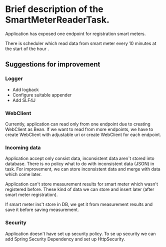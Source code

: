 # Brief description of the SmartMeterReaderTask.
Application has exposed one endpoint for registration smart meters.<p>
There is scheduler which read data from smart meter every 10 minutes at the start of the hour .
## Suggestions for improvement
### Logger
- Add logback
- Configure suitable appender
- Add SLF4J

### WebClient
Currently, application can read only from one endpoint due to creating 
WebClient as Bean. If we want to read from more endpoints, we have to create
WebClient with adjustable uri or create WebClient for each endpoint.

### Incoming data
Application accept only consist data, inconsistent data aren´t 
stored into database. There is no policy what to do with inconsistent data (JSON) in task.
For improvement, we can store inconsistent data and merge with data which come later.

Application can't store measurement results for smart meter which wasn't registered before.
These kind of data we can store and insert later (after smart meter registration).

If smart meter ins't store in DB, we get it from measurement results and save it before saving measurement.

### Security
Application doesn't have set up security policy. 
To se up security we can add Spring Security Dependency and set up HttpSecurity.
